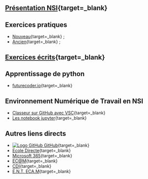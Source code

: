 
## [Présentation NSI](https://ericecmorlaix.github.io/nsi){target=_blank}


## Exercices pratiques

- [Nouveau](https://codex.forge.apps.education.fr/){target=_blank} ;
- [Ancien](https://e-nsi.forge.aeif.fr/pratique){target=_blank} ;

## [Exercices écrits](https://e-nsi.forge.aeif.fr/ecrit/){target=_blank}

## Apprentissage de python

- [futurecoder.io](https://fr.futurecoder.io){target=_blank}

## Environnement Numérique de Travail en NSI

- [Classeur sur GitHub avec VSC](https://ericecmorlaix.github.io/adn-Tutoriel_lab_si/IDE/GitHub/){target=_blank}
- [Les notebook jupyter](https://ericecmorlaix.github.io/adn-Tutoriel_lab_si/IDE/notebook/){target=_blank}

## Autres liens directs

- [![Logo GitHub](https://avatars.githubusercontent.com/in/15368?s=32&v=4 "GitHub") GitHub](https://github.com/){target=_blank}
- [Ecole Directe](https://www.ecoledirecte.com){target=_blank}
- [Microsoft 365](https://login.microsoftonline.com/){target=_blank}
- [EC@M](https://www.ecmorlaix.fr/){target=_blank}
- [CDI](https://cdi-lycee.ecmorlaix.fr){target=_blank}
- [E.N.T. ECA.M](https://ec-morlaix.github.io/info/){target=_blank}


<!-- 

https://lewebpedagogique.com/dlaporte/

 -->